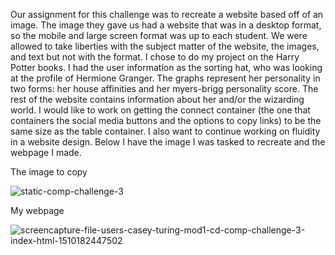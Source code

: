 Our assignment for this challenge was to recreate a website based off of an image. The image they gave us had a website that was in a desktop format, so the mobile and large screen format was up to each student. We were allowed to take liberties with the subject matter of the website, the images, and text but not with the format. I chose to do my project on the Harry Potter books. I had the user information as the sorting hat, who was looking at the profile of Hermione Granger. The graphs represent her personality in two forms: her house affinities and her myers-brigg personality score. The rest of the website contains information about her and/or the wizarding world. I would like to work on getting the connect container (the one that containers the social media buttons and the options to copy links) to be the same size as the table container. I also want to continue working on fluidity in a website design. Below I have the image I was tasked to recreate and the webpage I made.

The image to copy

![static-comp-challenge-3](https://user-images.githubusercontent.com/28467245/32579579-c18a0f62-c49e-11e7-8cb9-7e70d754e80d.jpg)

My webpage

![screencapture-file-users-casey-turing-mod1-cd-comp-challenge-3-index-html-1510182447502](https://user-images.githubusercontent.com/28467245/32579654-2637a87a-c49f-11e7-91a4-50e8614f37d5.png)
